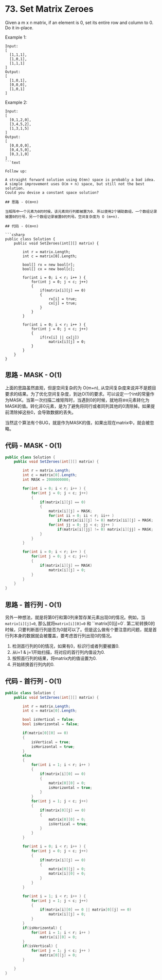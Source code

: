 # 73. Set Matrix Zeroes

Given a m x n matrix, if an element is 0, set its entire row and column to 0. Do it in-place.

Example 1:

```text
Input:
[
  [1,1,1],
  [1,0,1],
  [1,1,1]
]
Output:
[
  [1,0,1],
  [0,0,0],
  [1,0,1]
]
```

Example 2:

```text
Input:
[
  [0,1,2,0],
  [3,4,5,2],
  [1,3,1,5]
]
Output:
[
  [0,0,0,0],
  [0,4,5,0],
  [0,3,1,0]
]
```text

Follow up:

A straight forward solution using O(mn) space is probably a bad idea.
A simple improvement uses O(m + n) space, but still not the best solution.
Could you devise a constant space solution?

## 思路 - O(m+n)

当矩阵中一个元素为0的时候，该元素同行列都被置为0. 所以使用2个辅助数组，一个数组记录被置0的行号，另一个数组记录被置0的列号。空间复杂度为 O (m+n).

## 代码 - O(m+n)

```csharp
public class Solution {
    public void SetZeroes(int[][] matrix) {

        int r = matrix.Length;
        int c = matrix[0].Length;

        bool[] rx = new bool[r];
        bool[] cx = new bool[c];

        for(int i = 0; i < r; i++ ) {
            for(int j = 0; j < c; j++)
            {
                if(matrix[i][j] == 0)
                {
                    rx[i] = true;
                    cx[j] = true;
                }
            }
        }

        for(int i = 0; i < r; i++ ) {
            for(int j = 0; j < c; j++)
            {
                if(rx[i] || cx[j])
                    matrix[i][j] = 0;
            }
        }
    }
}
```

## 思路 - MASK - O(1)

上面的思路虽然直观，但是空间复杂的为 O(m+n), 从空间复杂度来说并不是题目要求的结果。为了优化空间复杂度，到达O(1)的要求。可以设定一个int的常量作为MASK。当第一次扫描二维矩阵时，当遇到0的时候，就地将`非0`元素转化为MASK的值。转化非0元素，是为了避免将同行或者同列其他的0清除掉。如果提前清除掉这些0，会导致数据的丢失。

当然这个算法有个BUG，就是作为MASK的值，如果出现在matrix中，就会被忽略。

## 代码 - MASK - O(1)

```csharp
public class Solution {
    public void SetZeroes(int[][] matrix) {

        int r = matrix.Length;
        int c = matrix[0].Length;
        int MASK = 2000000000;

        for(int i = 0; i < r; i++ ) {
            for(int j = 0; j < c; j++)
            {
                if(matrix[i][j] == 0)
                {
                    matrix[i][j] = MASK;
                    for(int ii = 0; ii < r; ii++ )
                        if(matrix[ii][j] != 0) matrix[ii][j] = MASK;
                    for(int jj = 0; jj < c; jj++ )
                        if(matrix[i][jj] != 0) matrix[i][jj] = MASK;
                }
            }
        }

        for(int i = 0; i < r; i++ ) {
            for(int j = 0; j < c; j++)
            {
                if(matrix[i][j] == MASK)
                    matrix[i][j] = 0;
            }
        }
    }
}
```

## 思路 - 首行列 - O(1)

另外一种想法，就是将第0行和第0列来暂存某元素出现0的情况。例如，当`matrix[i][j]=0`, 那么就将`matrix[i][0]=0` 和 ``matrix[0][j]=0`. 第二轮转换0的时候，只要判断首行列是否为0就可以了。但是这么做有个要注意的问题，就是首行列本身的数据就会被覆盖，要考虑首行列出现0的情况。

1. 检测首行列的0的情况，如果有0，标识行或者列要被置0.
2. 从i=1 & j=1开始扫描，将对应的首行列内值设为0.
3. 按照首行列的结果，将matrix内的值设置为0.
4. 开始转换首行列内的0.

## 代码 - 首行列 - O(1)

```csharp
public class Solution {
    public void SetZeroes(int[][] matrix) {

        int r = matrix.Length;
        int c = matrix[0].Length;

        bool isVertical = false;
        bool isHorizontal = false;

        if(matrix[0][0] == 0)
        {
            isVertical = true;
            isHorizontal = true;
        }
        else
        {
            for(int i = 1; i < r; i++ )
            {
                if(matrix[i][0] == 0)
                {
                    matrix[0][0] = 0;
                    isHorizontal = true;
                }
            }
            for(int j = 1; j < c; j++)
            {
                if(matrix[0][j] == 0)
                {
                    matrix[0][0] = 0;
                    isVertical = true;
                }
            }
        }

        for(int i = 0; i < r; i++ ) {
            for(int j = 0; j < c; j++)
            {
                if(matrix[i][j] == 0)
                {
                    matrix[0][j] = 0;
                    matrix[i][0] = 0;
                }
            }
        }

        for(int i = 1; i < r; i++ ) {
            for(int j = 1; j < c; j++)
            {
                if(matrix[i][0] == 0 || matrix[0][j] == 0)
                    matrix[i][j] = 0;
            }
        }
        if(isHorizontal) {
            for(int i = 1; i < r; i++ )
                matrix[i][0] = 0;
        }
        if(isVertical) {
            for(int j = 1; j < c; j++ )
                matrix[0][j] = 0;
        }

    }
}
```
